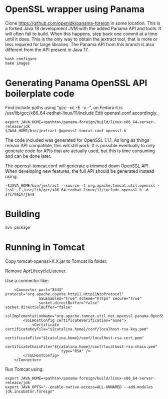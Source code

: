 # OpenSSL wrapper using Panama

Clone https://github.com/openjdk/panama-foreign in some location. This is a
forked Java 18 development JVM with the added Panama API and tools. It will
often fail to build. When this happens, step back one commit at a time until
it does. This is the only way to obtain the jextract tool, that is more or less
required for large libraries. The Panama API from this branch is also
different from the API present in Java 17.

```
bash configure
make images
```

# Generating Panama OpenSSL API boilerplate code

Find include paths using "gcc -xc -E -v -", on Fedora it is /usr/lib/gcc/x86_64-redhat-linux/11/include
Edit openssl.conf accordingly.

```
export JAVA_HOME=<pathto>/panama-foreign/build/linux-x86_64-server-release/jdk
$JAVA_HOME/bin/jextract @openssl-tomcat.conf openssl.h
```
The code included was generated for OpenSSL 1.1.1. As long as things remain API
compatible, this will still work. It is possible eventually to only generate
code for APIs that are actually used, but this is time consuming and can be done
later.

The openssl-tomcat.conf will generate a trimmed down OpenSSL API. When
developing new features, the full API should be generated instead using:

```
-$JAVA_HOME/bin/jextract --source -t org.apache.tomcat.util.openssl -lssl -I /usr/lib/gcc/x86_64-redhat-linux/11/include openssl.h -d src/main/java
``` 

# Building

```
mvn package
```

# Running in Tomcat

Copy tomcat-openssl-X.X.jar to Tomcat lib folder.

Remove AprLifecycleListener.

Use a connector like:
```
    <Connector port="8443" protocol="org.apache.coyote.http11.Http11NioProtocol"
               SSLEnabled="true" scheme="https" secure="true"
               socket.directBuffer="false" socket.directSslBuffer="false"
               sslImplementationName="org.apache.tomcat.util.net.openssl.panama.OpenSSLImplementation">
        <SSLHostConfig certificateVerification="none">
            <Certificate certificateKeyFile="${catalina.home}/conf/localhost-rsa-key.pem"
                         certificateFile="${catalina.home}/conf/localhost-rsa-cert.pem"
                         certificateChainFile="${catalina.home}/conf/localhost-rsa-chain.pem"
                         type="RSA" />
        </SSLHostConfig>
    </Connector>
```
Run Tomcat using:
```
export JAVA_HOME=<pathto>/panama-foreign/build/linux-x86_64-server-release/jdk
export JAVA_OPTS="--enable-native-access=ALL-UNNAMED --add-modules jdk.incubator.foreign"
```
